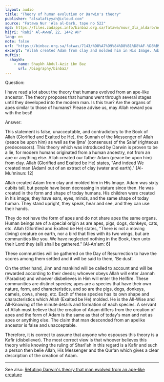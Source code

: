 ```yaml
---
layout: audio
title: "Theory of human evolution or Darwin's theory"
publisher: "alsalafiyyah@icloud.com"
source: "Fatawa Nur 'Ala al-Darb, tape no 522"
mp3: https://files.zadapps.info/binbaz.org.sa/fatawa/nour_3la_aldarb/nour_175/17501.mp3
hijri: "Rabi' Al-Awwal 22, 1442 AH"
lang: en
note: false
url: "https://binbaz.org.sa/fatwas/7143/%D8%A7%D9%84%D8%B1%D8%AF-%D8%B9%D9%84%D9%89-%D9%86%D8%B8%D8%B1%D9%8A%D8%A9-%D8%AF%D8%A7%D8%B1%D9%88%D9%8A%D9%86"
excerpt: "Allah created Adam from clay and molded him in His Image. Adam was sixty cubits tall, but people have been decreasing in stature since then. He was created in the form and shape of today humans."
muftis:
  shaykh: 
    - name: Shaykh Abdul-Aziz ibn Baz
      url: /biography/binbaz/
---
```


Question: 

I have read a lot about the theory that humans evolved from an ape-like ancestor. The theory proposes that humans went through several stages until they developed into the modern man. Is this true? Are the organs of apes similar to those of humans? Please advise us, may Allah reward you with the best! 

Answer: 

This statement is false, unacceptable, and contradictory to the Book of Allah (Glorified and Exalted be He), the Sunnah of the Messenger of Allah (peace be upon him) as well as the Ijma' (consensus) of the Salaf (righteous predecessors). This theory which was introduced by Darwin is proven to be a lie, for modern humans originated from a human ancestry, not from an ape or anything else. Allah created our father Adam (peace be upon him) from clay. Allah (Glorified and Exalted be He) states, "And indeed We created man (Adam) out of an extract of clay (water and earth)." [Al-Mu'minun: 12]

Allah created Adam from clay and molded him in His Image. Adam was sixty cubits tall, but people have been decreasing in stature since then. He was created in the form and shape of today humans. His children were created in his image; they have ears, eyes, minds, and the same shape of today human. They stand upright, they speak, hear and see, and they can use their hands. 

They do not have the form of apes and do not share apes the same organs. Human beings are of a special origin as are apes, pigs, dogs, donkeys, cats, etc. Allah (Glorified and Exalted be He) states, "There is not a moving (living) creature on earth, nor a bird that flies with its two wings, but are communities like you. We have neglected nothing in the Book, then unto their Lord they (all) shall be gathered." [Al-An'am: 6]

These communities will be gathered on the Day of Resurrection to have the scores among them settled and it will be said to them, 'Be dust'.

On the other hand, Jinn and mankind will be called to account and will be rewarded according to their deeds; whoever obeys Allah will enter Jannah (Paradise) and whoever disbelieves in Him will enter the Hellfire. These communities are distinct species; apes are a species that have their own nature, form, and characteristics, and so are the pigs, dogs, donkeys, camels, cows, sheep, etc. Each of these species has its own shape and characteristics which Allah (Exalted be He) molded. He is the All-Wise and All-Knowing of the minute details and formation of each species. A servant of Allah must believe that the creation of Adam differs from the creation of apes and the form of Adam is the same as that of today's man and not as apes or anything else. The claim that man descended from an apelike ancestor is false and unacceptable. 

Therefore, it is correct to assume that anyone who espouses this theory is a Kafir (disbeliever). The most correct view is that whoever believes this theory while knowing the ruling of Shari'ah in this regard is a Kafir and such a person then belie Allah, His Messenger and the Qur'an which gives a clear description of the creation of Adam.

---

See also: [Refuting Darwin's theory that man evolved from an ape-like creature](https://alsalafiyyah.github.io/refuting-darwin-theory)
